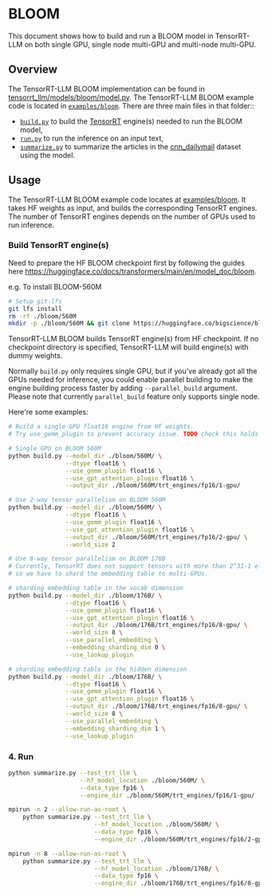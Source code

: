 # BLOOM

This document shows how to build and run a BLOOM model in TensorRT-LLM on both single GPU, single node multi-GPU and multi-node multi-GPU.

## Overview

The TensorRT-LLM BLOOM implementation can be found in [tensorrt_llm/models/bloom/model.py](../../tensorrt_llm/models/bloom/model.py). The TensorRT-LLM BLOOM example code is located in [`examples/bloom`](./). There are three main files in that folder::

 * [`build.py`](./build.py) to build the [TensorRT](https://developer.nvidia.com/tensorrt) engine(s) needed to run the BLOOM model,
 * [`run.py`](./run.py) to run the inference on an input text,
 * [`summarize.py`](./summarize.py) to summarize the articles in the [cnn_dailymail](https://huggingface.co/datasets/cnn_dailymail) dataset using the model.

## Usage

The TensorRT-LLM BLOOM example code locates at [examples/bloom](./). It takes HF weights as input, and builds the corresponding TensorRT engines. The number of TensorRT engines depends on the number of GPUs used to run inference.

### Build TensorRT engine(s)

Need to prepare the HF BLOOM checkpoint first by following the guides here https://huggingface.co/docs/transformers/main/en/model_doc/bloom.

e.g. To install BLOOM-560M

```bash
# Setup git-lfs
git lfs install
rm -rf ./bloom/560M
mkdir -p ./bloom/560M && git clone https://huggingface.co/bigscience/bloom-560m ./bloom/560M
```

TensorRT-LLM BLOOM builds TensorRT engine(s) from HF checkpoint. If no checkpoint directory is specified, TensorRT-LLM will build engine(s) with dummy weights.

Normally `build.py` only requires single GPU, but if you've already got all the GPUs needed for inference, you could enable parallel building to make the engine building process faster by adding `--parallel_build` argument. Please note that currently `parallel_build` feature only supports single node.

Here're some examples:

```bash
# Build a single-GPU float16 engine from HF weights.
# Try use_gemm_plugin to prevent accuracy issue. TODO check this holds for BLOOM

# Single GPU on BLOOM 560M
python build.py --model_dir ./bloom/560M/ \
                --dtype float16 \
                --use_gemm_plugin float16 \
                --use_gpt_attention_plugin float16 \
                --output_dir ./bloom/560M/trt_engines/fp16/1-gpu/

# Use 2-way tensor parallelism on BLOOM 560M
python build.py --model_dir ./bloom/560M/ \
                --dtype float16 \
                --use_gemm_plugin float16 \
                --use_gpt_attention_plugin float16 \
                --output_dir ./bloom/560M/trt_engines/fp16/2-gpu/ \
                --world_size 2

# Use 8-way tensor parallelism on BLOOM 176B
# Currently, TensorRT does not support tensors with more than 2^31-1 elements,
# so we have to shard the embedding table to multi-GPUs.

# sharding embedding table in the vocab dimension
python build.py --model_dir ./bloom/176B/ \
                --dtype float16 \
                --use_gemm_plugin float16 \
                --use_gpt_attention_plugin float16 \
                --output_dir ./bloom/176B/trt_engines/fp16/8-gpu/ \
                --world_size 8 \
                --use_parallel_embedding \
                --embedding_sharding_dim 0 \
                --use_lookup_plugin

# sharding embedding table in the hidden dimension
python build.py --model_dir ./bloom/176B/ \
                --dtype float16 \
                --use_gemm_plugin float16 \
                --use_gpt_attention_plugin float16 \
                --output_dir ./bloom/176B/trt_engines/fp16/8-gpu/ \
                --world_size 8 \
                --use_parallel_embedding \
                --embedding_sharding_dim 1 \
                --use_lookup_plugin
```

### 4. Run

```bash
python summarize.py --test_trt_llm \
                    --hf_model_location ./bloom/560M/ \
                    --data_type fp16 \
                    --engine_dir ./bloom/560M/trt_engines/fp16/1-gpu/

mpirun -n 2 --allow-run-as-root \
    python summarize.py --test_trt_llm \
                        --hf_model_location ./bloom/560M/ \
                        --data_type fp16 \
                        --engine_dir ./bloom/560M/trt_engines/fp16/2-gpu/

mpirun -n 8 --allow-run-as-root \
    python summarize.py --test_trt_llm \
                        --hf_model_location ./bloom/176B/ \
                        --data_type fp16 \
                        --engine_dir ./bloom/176B/trt_engines/fp16/8-gpu/
```
